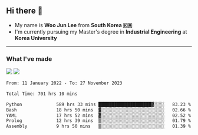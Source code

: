 ## Hi there 👋

- My name is **Woo Jun Lee** from **South Korea 🇰🇷**
- I'm currently pursuing my Master's degree in **Industrial Engineering** at **Korea University**

---

### What I've made

<a href="https://share.streamlit.io/tomtom1103/kuiai_hackathon_2022/main/JL_app.py"><img src="https://img.shields.io/badge/Journey Lee-161B22?style=for-the-badge&logo=streamlit&logoColor=FF4B4B"/></a> <a href="https://jeon-100.github.io/Dangzang/"><img src="https://img.shields.io/badge/당신을 위한 장학금, 당장!-161B22?style=for-the-badge&logo=react&logoColor=#61DAFB"/></a>

<!--START_SECTION:waka-->

```txt
From: 11 January 2022 - To: 27 November 2023

Total Time: 701 hrs 10 mins

Python             589 hrs 33 mins ████████████████████▓░░░░   83.23 %
Bash               18 hrs 50 mins  ▓░░░░░░░░░░░░░░░░░░░░░░░░   02.66 %
YAML               17 hrs 52 mins  ▓░░░░░░░░░░░░░░░░░░░░░░░░   02.52 %
Prolog             12 hrs 39 mins  ▒░░░░░░░░░░░░░░░░░░░░░░░░   01.79 %
Assembly           9 hrs 50 mins   ▒░░░░░░░░░░░░░░░░░░░░░░░░   01.39 %
```

<!--END_SECTION:waka-->
